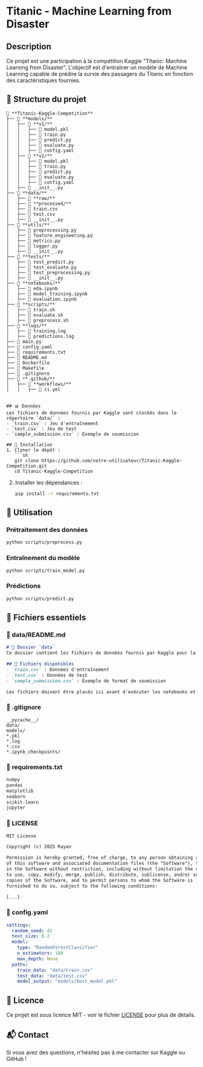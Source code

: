 # Titanic - Machine Learning from Disaster

## Description
Ce projet est une participation à la compétition Kaggle "Titanic: Machine Learning from Disaster". L'objectif est d'entraîner un modèle de Machine Learning capable de prédire la survie des passagers du Titanic en fonction des caractéristiques fournies.

## 📂 Structure du projet
```
📂 **Titanic-Kaggle-Competition**
├── 📂 **models/**
│   ├── 📂 **v1/**
│   │   ├── 📄 model.pkl
│   │   ├── 📄 train.py
│   │   ├── 📄 predict.py
│   │   ├── 📄 evaluate.py
│   │   ├── 📄 config.yaml
│   ├── 📂 **v2/**
│   │   ├── 📄 model.pkl
│   │   ├── 📄 train.py
│   │   ├── 📄 predict.py
│   │   ├── 📄 evaluate.py
│   │   ├── 📄 config.yaml
│   ├── 📄 __init__.py
├── 📂 **data/**
│   ├── 📂 **raw/**
│   ├── 📂 **processed/**
│   ├── 📄 train.csv
│   ├── 📄 test.csv
│   ├── 📄 __init__.py
├── 📂 **utils/**
│   ├── 📄 preprocessing.py
│   ├── 📄 feature_engineering.py
│   ├── 📄 metrics.py
│   ├── 📄 logger.py
│   ├── 📄 __init__.py
├── 📂 **tests/**
│   ├── 📄 test_predict.py
│   ├── 📄 test_evaluate.py
│   ├── 📄 test_preprocessing.py
│   ├── 📄 __init__.py
├── 📂 **notebooks/**
│   ├── 📄 eda.ipynb
│   ├── 📄 model_training.ipynb
│   ├── 📄 evaluation.ipynb
├── 📂 **scripts/**
│   ├── 📄 train.sh
│   ├── 📄 evaluate.sh
│   ├── 📄 preprocess.sh
├── 📂 **logs/**
│   ├── 📄 training.log
│   ├── 📄 predictions.log
├── 📄 main.py
├── 📄 config.yaml
├── 📄 requirements.txt
├── 📄 README.md
├── 📄 Dockerfile
├── 📄 Makefile
├── 📄 .gitignore
├── 📂 **.github/**
│   ├── 📂 **workflows/**
│   │   ├── 📄 ci.yml


## 📊 Données
Les fichiers de données fournis par Kaggle sont stockés dans le répertoire `data/` :
- `train.csv` : Jeu d'entraînement
- `test.csv` : Jeu de test
- `sample_submission.csv` : Exemple de soumission

## 🚀 Installation
1. Cloner le dépôt :
   ```sh
   git clone https://github.com/votre-utilisateur/Titanic-Kaggle-Competition.git
   cd Titanic-Kaggle-Competition
   ```
2. Installer les dépendances :
   ```sh
   pip install -r requirements.txt
   ```

## 📘 Utilisation
### Prétraitement des données
```sh
python scripts/preprocess.py
```
### Entraînement du modèle
```sh
python scripts/train_model.py
```
### Prédictions
```sh
python scripts/predict.py
```

## 📝 Fichiers essentiels
### 📂 data/README.md
```markdown
# 📂 Dossier `data`
Ce dossier contient les fichiers de données fournis par Kaggle pour la compétition Titanic.

## 📜 Fichiers disponibles
- `train.csv` : Données d'entraînement
- `test.csv` : Données de test
- `sample_submission.csv` : Exemple de format de soumission

Les fichiers doivent être placés ici avant d'exécuter les notebooks et scripts du projet.
```

### 📂 .gitignore
```gitignore
__pycache__/
data/
models/
*.pkl
*.log
*.csv
*.ipynb_checkpoints/
```

### 📂 requirements.txt
```txt
numpy
pandas
matplotlib
seaborn
scikit-learn
jupyter
```

### 📂 LICENSE
```txt
MIT License

Copyright (c) 2025 Rayan

Permission is hereby granted, free of charge, to any person obtaining a copy
of this software and associated documentation files (the "Software"), to deal
in the Software without restriction, including without limitation the rights
to use, copy, modify, merge, publish, distribute, sublicense, and/or sell
copies of the Software, and to permit persons to whom the Software is
furnished to do so, subject to the following conditions:

[...]
```

### 📂 config.yaml
```yaml
settings:
  random_seed: 42
  test_size: 0.2
  model:
    type: "RandomForestClassifier"
    n_estimators: 100
    max_depth: None
  paths:
    train_data: "data/train.csv"
    test_data: "data/test.csv"
    model_output: "models/best_model.pkl"
```

## 📜 Licence
Ce projet est sous licence MIT - voir le fichier [LICENSE](LICENSE) pour plus de détails.

## 📬 Contact
Si vous avez des questions, n'hésitez pas à me contacter sur Kaggle ou GitHub !


